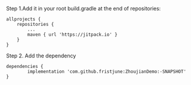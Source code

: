 Step 1.Add it in your root build.gradle at the end of repositories:

	allprojects {
		repositories {
			...
			maven { url 'https://jitpack.io' }
		}
	}
 
 
Step 2. Add the dependency

	dependencies {
	        implementation 'com.github.fristjune:ZhoujianDemo:-SNAPSHOT'
	}
  
  
